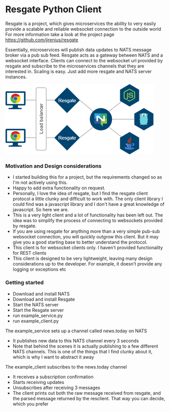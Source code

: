 #  Resgate Python Client

Resgate is a project, which gives microservices the ability to very easily provide a scalable and reliable websocket connection to the outside world
For more information take a look at the project page https://github.com/jirenius/resgate

Essentially, microservices will publish data updates to NATS message broker via a pub sub feed. Resgate acts as a gateway between NATS and a websocket interface. Clients can connect to the websocket url provided by resgate and subscribe to the microservices
channels that they are interested in. Scaling is easy. Just add more resgate and NATS server instances. 

![alt text](https://github.com/duffar12/ResgateClient/blob/master/resgate.png)

### Motivation and Design considerations
* I started building this for a project, but the requirements changed so as I'm not actively using this.
* Happy to add extra functionality on request.
* Personally, I love the idea of resgate, but I find the resgate client protocol a little clunky and difficult to work with. The only client library I could find was a javascript library and I don't have a  great knowledge of javascript. So here we are.
* This is a very light client and a lot of functionality has been left out. The idea was to simplify the process of connecting to websockets provided by resgate.
* If you are using resgate for anything more than a very simple pub-sub websocket connection, you will quickly outgrow this client. But it may give you a good starting base to better understand the protocol.
* This client is for websocket clients only. I haven't provided functionality for REST clients
* This client is designed to be very lightweight, leaving many design considerations up to the developer. For example, it doesn't provide any logging or exceptions etc


### Getting started
* Download and install NATS
* Download and install Resgate
* Start the NATS server
* Start the Resgate server
* run example_service.py
* run example_client.py

The example_service sets up a channel called news.today on NATS
* It publishes new data to this NATS channel every 3 seconds
* Note that behind the scenes it is actually publishing to a few different NATS channels. This is one of the things that I find clunky about it, which is why I want to abstract it away

The example_client subscribes to the news.today channel
* It receives a subscription confirmation
* Starts receiving updates
* Unsubscribes after receiving 3 messages
* The client prints out both the raw message received from resgate, and the parsed message returned by the resclient. That way you can decide, which you prefer

 
